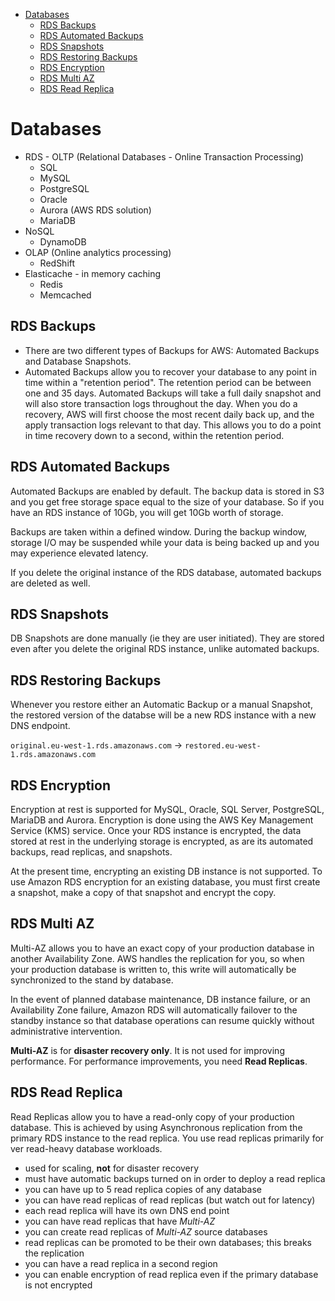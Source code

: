 -   [Databases](#databases)
    -   [RDS Backups](#rds-backups)
    -   [RDS Automated Backups](#rds-automated-backups)
    -   [RDS Snapshots](#rds-snapshots)
    -   [RDS Restoring Backups](#rds-restoring-backups)
    -   [RDS Encryption](#rds-encryption)
    -   [RDS Multi AZ](#rds-multi-az)
    -   [RDS Read Replica](#rds-read-replica)

# Databases

-   RDS - OLTP (Relational Databases - Online Transaction Processing)
    -   SQL
    -   MySQL
    -   PostgreSQL
    -   Oracle
    -   Aurora (AWS RDS solution)
    -   MariaDB
-   NoSQL
    -   DynamoDB
-   OLAP (Online analytics processing)
    -   RedShift
-   Elasticache - in memory caching
    -   Redis
    -   Memcached

## RDS Backups

-   There are two different types of Backups for AWS: Automated Backups and Database Snapshots.
-   Automated Backups allow you to recover your database to any point in time within a "retention period". The retention period can be between one and 35 days. Automated Backups will take a full daily snapshot and will also store transaction logs throughout the day. When you do a recovery, AWS will first choose the most recent daily back up, and the apply transaction logs relevant to that day. This allows you to do a point in time recovery down to a second, within the retention period.

## RDS Automated Backups

Automated Backups are enabled by default. The backup data is stored in S3 and you get free storage space equal to the size of your database. So if you have an RDS instance of 10Gb, you will get 10Gb worth of storage.

Backups are taken within a defined window. During the backup window, storage I/O may be suspended while your data is being backed up and you may experience elevated latency.

If you delete the original instance of the RDS database, automated backups are deleted as well.

## RDS Snapshots

DB Snapshots are done manually (ie they are user initiated). They are stored even after you delete the original RDS instance, unlike automated backups.

## RDS Restoring Backups

Whenever you restore either an Automatic Backup or a manual Snapshot, the restored version of the databse will be a new RDS instance with a new DNS endpoint.

`original.eu-west-1.rds.amazonaws.com` -> `restored.eu-west-1.rds.amazonaws.com`

## RDS Encryption

Encryption at rest is supported for MySQL, Oracle, SQL Server, PostgreSQL, MariaDB and Aurora. Encryption is done using the AWS Key Management Service (KMS) service. Once your RDS instance is encrypted, the data stored at rest in the underlying storage is encrypted, as are its automated backups, read replicas, and snapshots.

At the present time, encrypting an existing DB instance is not supported. To use Amazon RDS encryption for an existing database, you must first create a snapshot, make a copy of that snapshot and encrypt the copy.

## RDS Multi AZ

Multi-AZ allows you to have an exact copy of your production database in another Availability Zone. AWS handles the replication for you, so when your production database is written to, this write will automatically be synchronized to the stand by database.

In the event of planned database maintenance, DB instance failure, or an Availability Zone failure, Amazon RDS will automatically failover to the standby instance so that database operations can resume quickly without administrative intervention.

**Multi-AZ** is for **disaster recovery only**. It is not used for improving performance. For performance improvements, you need **Read Replicas**.

## RDS Read Replica

Read Replicas allow you to have a read-only copy of your production database. This is achieved by using Asynchronous replication from the primary RDS instance to the read replica. You use read replicas primarily for ver read-heavy database workloads.

-   used for scaling, **not** for disaster recovery
-   must have automatic backups turned on in order to deploy a read replica
-   you can have up to 5 read replica copies of any database
-   you can have read replicas of read replicas (but watch out for latency)
-   each read replica will have its own DNS end point
-   you can have read replicas that have _Multi-AZ_
-   you can create read replicas of _Multi-AZ_ source databases
-   read replicas can be promoted to be their own databases; this breaks the replication
-   you can have a read replica in a second region
-   you can enable encryption of read replica even if the primary database is not encrypted
